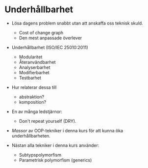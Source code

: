 Underhållbarhet
===============

- Lösa dagens problem snabbt utan att anskaffa oss teknisk skuld.
  * Cost of change graph
  * Den mest anpassade överlever

- Underhållbarhet (ISO/IEC 25010:2011)
  * Modularitet
  * Återanvändbarhet
  * Analyserbarhet
  * Modifierbarhet
  * Testbarhet

- Hur relaterar dessa till
  * abstraktion?
  * komposition?

- En av många ledstjärnor:
  * Don't repeat yourself (DRY).

- *Massor* av OOP-tekniker i denna kurs för att kunna öka underhållbarheten.

- Nästan alla tekniker i denna kurs använder:
  * Subtypspolymorfism
  * Parametrisk polymorfism (generics)



